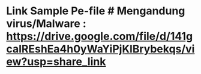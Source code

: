 # Link Sample Pe-file # Mengandung  virus/Malware : https://drive.google.com/file/d/141gcalREshEa4h0yWaYiPjKlBrybekqs/view?usp=share_link
 
